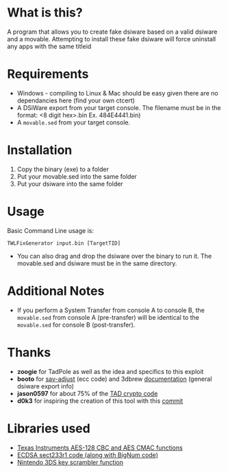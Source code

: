 # What is this?
A program that allows you to create fake dsiware based on a valid dsiware and a movable. Attempting to install these fake dsiware will force uninstall any apps with the same titleid
# Requirements
* Windows - compiling to Linux & Mac should be easy given there are no dependancies here (find your own ctcert)
* A DSiWare export from your target console. The filename must be in the format: <8 digit hex>.bin Ex. 484E4441.bin)
* A `movable.sed` from your target console.
# Installation
1. Copy the binary (exe) to a folder
1. Put your movable.sed into the same folder
1. Put your dsiware into the same folder

# Usage  
Basic Command Line usage is:
```
TWLFixGenerator input.bin [TargetTID] 
```
* You can also drag and drop the dsiware over the binary to run it. The movable.sed and dsiware must be in the same directory.

# Additional Notes
* If you perform a System Transfer from console A to console B, the `movable.sed` from console A (pre-transfer) will be identical to the `movable.sed` for console B (post-transfer).

# Thanks
* **zoogie** for TadPole as well as the idea and specifics to this exploit
* **booto** for [sav-adjust](https://github.com/booto/dsi/tree/master/save_adjust) (ecc code) and 3dbrew [documentation](https://www.3dbrew.org/wiki/DSiWare_Exports) (general dsiware export info)
* **jason0597** for about 75% of the [TAD crypto code](https://github.com/jason0597/TADPole-3DS/)
* **d0k3** for inspiring the creation of this tool with this [commit](https://github.com/d0k3/GodMode9/commit/ec861a7bf7c162c605aea353c0b9cebe7fa80e71)

# Libraries used
 * [Texas Instruments AES-128 CBC and AES CMAC functions](https://github.com/flexibity-team/AES-CMAC-RFC)
 * [ECDSA sect233r1 code (along with BigNum code)](http://git.infradead.org/?p=users/segher/wii.git)
 * [Nintendo 3DS key scrambler function](https://github.com/luigoalma/3ds_keyscrambler/blob/master/src/UnScrambler.c#L50)
